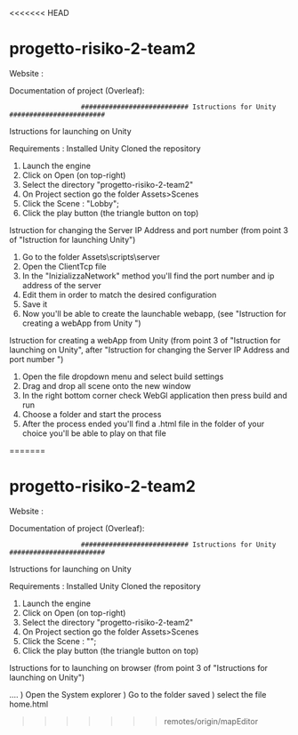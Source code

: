 <<<<<<< HEAD
# progetto-risiko-2-team2

Website : 

Documentation of project (Overleaf):

 
                      ########################### Istructions for Unity ########################


Istructions for launching on Unity

Requirements :
	Installed Unity
	Cloned the repository

1) Launch the engine
2) Click on Open (on top-right)
3) Select the directory "progetto-risiko-2-team2"
4) On Project section go the folder Assets>Scenes
5) Click the Scene : "Lobby";
6) Click the play button (the triangle button on top)

Istruction for changing the Server IP Address and port number (from point 3 of "Istruction for launching Unity")

1) Go to the folder Assets\scripts\server 
2) Open the ClientTcp file 
3) In the "InizializzaNetwork" method you'll find the port number and ip address of the server 
4) Edit them in order to match the desired configuration
5) Save it 
6) Now   you'll be able to create the launchable webapp, (see "Istruction for creating a webApp from Unity ")

Istruction for creating a webApp from Unity (from point 3 of "Istruction for launching on Unity", after "Istruction for changing the Server IP Address and port number ")

1) Open the file dropdown menu and select build settings
2) Drag and drop all scene onto the new window 
3) In the right bottom corner check WebGl application then press build and run
4) Choose a folder and start the process
5) After the process ended you'll find a .html file in the folder of your choice you'll be able to play on that file 
    
=======
# progetto-risiko-2-team2

Website : 

Documentation of project (Overleaf):

 
                      ########################### Istructions for Unity ########################


Istructions for launching on Unity

Requirements :
	Installed Unity
	Cloned the repository

1) Launch the engine
2) Click on Open (on top-right)
3) Select the directory "progetto-risiko-2-team2"
4) On Project section go the folder Assets>Scenes
5) Click the Scene : "";
6) Click the play button (the triangle button on top)

Istructions for to launching on browser (from point 3 of "Istructions for launching on Unity")

....
) Open the System explorer
) Go to the folder saved
) select the file home.html
   
>>>>>>> remotes/origin/mapEditor
